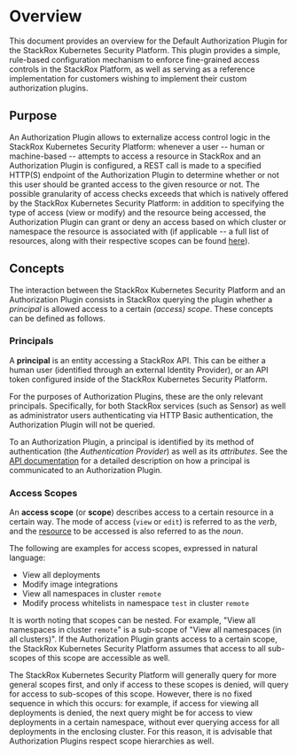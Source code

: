 # Overview

This document provides an overview for the Default Authorization Plugin
for the StackRox Kubernetes Security Platform. This plugin provides a
simple, rule-based configuration mechanism to enforce fine-grained access
controls in the StackRox Platform, as well as serving as a reference 
implementation for customers wishing to implement their custom authorization
plugins.

## Purpose

An Authorization Plugin allows to externalize access control logic in
the StackRox Kubernetes Security Platform: whenever a user -- human or
machine-based -- attempts to access a resource in StackRox and an
Authorization Plugin is configured, a REST call is made to a specified
HTTP(S) endpoint of the Authorization Plugin to determine whether
or not this user should be granted access to the given resource or
not. The possible granularity of access checks exceeds that which is
natively offered by the StackRox Kubernetes Security Platform: in
addition to specifying the type of access (view or modify) and the
resource being accessed, the Authorization Plugin can grant or deny an
access based on which cluster or namespace the resource is associated
with (if applicable -- a full list of resources, along with their
respective scopes can be found [here](resources.md)).

## Concepts

The interaction between the StackRox Kubernetes Security Platform and an
Authorization Plugin consists in StackRox querying the plugin whether a
*principal* is allowed access to a certain *(access) scope*. These concepts
can be defined as follows.

### Principals
A **principal** is an entity accessing a StackRox API. This can be either
a human user (identified through an external Identity Provider), or an API
token configured inside of the StackRox Kubernetes Security Platform. 

For the purposes of Authorization Plugins, these are the only relevant principals.
Specifically, for both StackRox services (such as Sensor) as well as 
administrator users authenticating via HTTP Basic authentication, the
Authorization Plugin will not be queried.

To an Authorization Plugin, a principal is identified by its method of authentication
(the *Authentication Provider*) as well as its *attributes*. See the
[API documentation](api.md) for a detailed description on how a principal
is communicated to an Authorization Plugin.

### Access Scopes
An **access scope** (or **scope**) describes access to a certain resource in
a certain way. The mode of access (`view` or `edit`) is referred to as the *verb*,
and the [resource](resources.md) to be accessed is also referred to as the *noun*.

The following are examples for access scopes, expressed in natural language:
- View all deployments
- Modify image integrations
- View all namespaces in cluster `remote`
- Modify process whitelists in namespace `test` in cluster `remote`

It is worth noting that scopes can be nested. For example, "View all namespaces
in cluster `remote`" is a sub-scope of "View all namespaces (in all clusters)". If
the Authorization Plugin grants access to a certain scope, the StackRox Kubernetes Security
Platform assumes that access to all sub-scopes of this scope are accessible as well.

The StackRox Kubernetes Security Platform will generally query for more general scopes
first, and only if access to these scopes is denied, will query for access to sub-scopes
of this scope. However, there is no fixed sequence in which this occurs: for example, if
access for viewing all deployments is denied, the next query might be for access to view
deployments in a certain namespace, without ever querying access for all deployments in the
enclosing cluster. For this reason, it is advisable that Authorization Plugins respect scope
hierarchies as well.